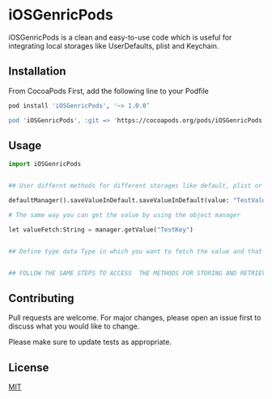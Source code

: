 # iOSGenricPods

iOSGenricPods is a clean and easy-to-use code which is useful for integrating local storages like UserDefaults, plist and Keychain.

## Installation

From CocoaPods
First, add the following line to your Podfile 

```bash
pod install 'iOSGenricPods', '~> 1.0.0’

pod 'iOSGenricPods', :git => 'https://cocoapods.org/pods/iOSGenricPods'


```

## Usage

```python
import iOSGenricPods


## User differnt methods for different storages like default, plist or keychain 

defaultManager().saveValueInDefault.saveValueInDefault(value: "TestValue", using: "TestKey")

# The same way you can get the value by using the object manager

let valueFetch:String = manager.getValue("TestKey")


## Define type data Type in which you want to fetch the value and that’s way you can get the stored value.


## FOLLOW THE SAME STEPS TO ACCESS  THE METHODS FOR STORING AND RETRIEVING DATA FROM THE KEYCHAIN AND PLIST

```

## Contributing
Pull requests are welcome. For major changes, please open an issue first to discuss what you would like to change.

Please make sure to update tests as appropriate.

## License
[MIT](https://choosealicense.com/licenses/mit/)
